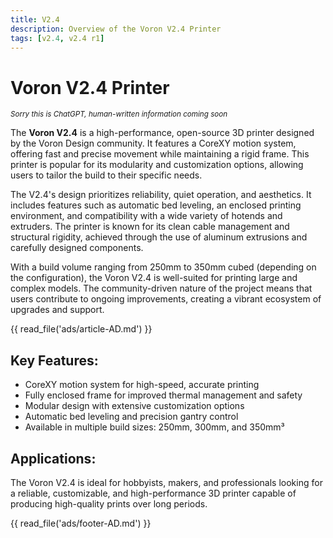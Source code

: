 ```yaml
---
title: V2.4
description: Overview of the Voron V2.4 Printer
tags: [v2.4, v2.4 r1]
---
```


# Voron V2.4 Printer
<sub>*Sorry this is ChatGPT, human-written information coming soon*</sub>

The **Voron V2.4** is a high-performance, open-source 3D printer designed by the Voron Design community. It features a CoreXY motion system, offering fast and precise movement while maintaining a rigid frame. This printer is popular for its modularity and customization options, allowing users to tailor the build to their specific needs.

The V2.4's design prioritizes reliability, quiet operation, and aesthetics. It includes features such as automatic bed leveling, an enclosed printing environment, and compatibility with a wide variety of hotends and extruders. The printer is known for its clean cable management and structural rigidity, achieved through the use of aluminum extrusions and carefully designed components.

With a build volume ranging from 250mm to 350mm cubed (depending on the configuration), the Voron V2.4 is well-suited for printing large and complex models. The community-driven nature of the project means that users contribute to ongoing improvements, creating a vibrant ecosystem of upgrades and support.

{{ read_file('ads/article-AD.md') }}

## Key Features:
- CoreXY motion system for high-speed, accurate printing
- Fully enclosed frame for improved thermal management and safety
- Modular design with extensive customization options
- Automatic bed leveling and precision gantry control
- Available in multiple build sizes: 250mm, 300mm, and 350mm³

## Applications:
The Voron V2.4 is ideal for hobbyists, makers, and professionals looking for a reliable, customizable, and high-performance 3D printer capable of producing high-quality prints over long periods.

{{ read_file('ads/footer-AD.md') }}
